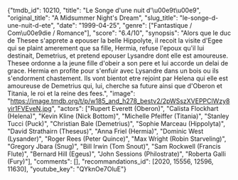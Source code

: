 {"tmdb_id": 10210, "title": "Le Songe d'une nuit d'\u00e9t\u00e9", "original_title": "A Midsummer Night's Dream", "slug_title": "le-songe-d-une-nuit-d-ete", "date": "1999-04-25", "genre": ["Fantastique / Com\u00e9die / Romance"], "score": "6.4/10", "synopsis": "Alors que le duc de Thesee s'apprete a epouser la belle Hippolyte, il recoit la visite d'Egee qui se plaint amerement que sa fille, Hermia, refuse l'epoux qu'il lui destinait, Demetrius, et pretend epouser Lysandre dont elle est amoureuse. Thesee ordonne a la jeune fille d'obeir a son pere et lui accorde un delai de grace. Hermia en profite pour s'enfuir avec Lysandre dans un bois ou ils s'endorment chastement. Ils vont bientot etre rejoint par Helena qui elle est amoureuse de Demetrius qui, lui, cherche sa future ainsi que d'Oberon et Titania, le roi et la reine des fees.", "image": "https://image.tmdb.org/t/p/w185_and_h278_bestv2/2pWSszXVEPPClWzy8yir1FVEveN.jpg", "actors": ["Rupert Everett (Oberon)", "Calista Flockhart (Helena)", "Kevin Kline (Nick Bottom)", "Michelle Pfeiffer (Titania)", "Stanley Tucci (Puck)", "Christian Bale (Demetrius)", "Sophie Marceau (Hippolyta)", "David Strathairn (Theseus)", "Anna Friel (Hermia)", "Dominic West (Lysander)", "Roger Rees (Peter Quince)", "Max Wright (Robin Starveling)", "Gregory Jbara (Snug)", "Bill Irwin (Tom Snout)", "Sam Rockwell (Francis Flute)", "Bernard Hill (Egeus)", "John Sessions (Philostrate)", "Roberta Galli (Fury)"], "comments": [], "recommandations_id": [2020, 15556, 12596, 11630], "youtube_key": "QYknOe7OluE"}